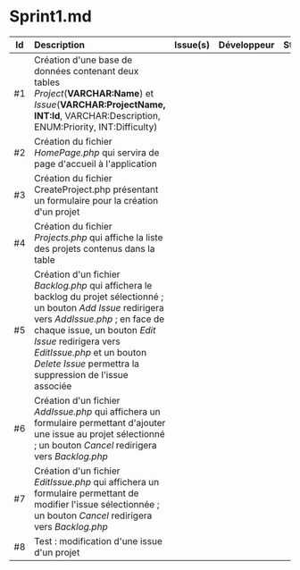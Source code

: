 # Sprint1.md

| Id    | Description                                                                                                                                                                                                                                                     | Issue(s) | Développeur | Statut  |
| :---: | :------------------------------------------------------------------------------------------------------------------------------------------------------------------------------------------------------------------------------------------------------------- | :-------: | :---: | :---: |
| #1    | Création d'une base de données contenant deux tables *Project*(**VARCHAR:Name**) et *Issue*(**VARCHAR:ProjectName, INT:Id**, VARCHAR:Description, ENUM:Priority, INT:Difficulty)                                                                  |  |           |       |
| #2    | Création du fichier *HomePage.php* qui servira de page d'accueil à l'application                                                                                                                                                                                 |  |           |       |
| #3    | Création du fichier CreateProject.php présentant un formulaire pour la création d'un projet                                                                                                                                                                                              |  |           |       |
| #4    | Création du fichier *Projects.php* qui affiche la liste des projets contenus dans la table                                                                                                                                |  |           |       |
| #5    | Création d'un fichier *Backlog.php* qui affichera le backlog du projet sélectionné ; un bouton *Add Issue* redirigera vers *AddIssue.php* ; en face de chaque issue, un bouton *Edit Issue*  redirigera vers *EditIssue.php* et un bouton *Delete Issue* permettra la suppression de l'issue associée                                                                                                                                                                      |  |           |       |
| #6    | Création d'un fichier *AddIssue.php* qui affichera un formulaire permettant d'ajouter une issue au projet sélectionné ; un bouton *Cancel* redirigera vers *Backlog.php*                                                                                                                                                                   |  |           |       |
| #7    | Création d'un fichier *EditIssue.php* qui affichera un formulaire permettant de modifier l'issue sélectionnée ; un bouton *Cancel* redirigera vers *Backlog.php*                                                                                                                                                                |  |           |       |
| #8    | Test : modification d'une issue d'un projet                                                                                                                                                                                                                   |  |           |       ||
